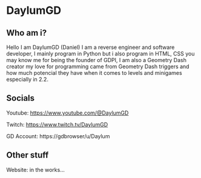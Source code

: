 DaylumGD
===========

Who am i?
----------
Hello I am DaylumGD (Daniel) I am a reverse engineer and software developer, I mainly program in Python but i also program in HTML, CSS you may know me for being the founder of GDPI, I am also a Geometry Dash
creator my love for programming came from Geometry Dash triggers and how much potencial they have when it comes to levels and minigames especially in 2.2.

Socials
--------
Youtube: https://www.youtube.com/@DaylumGD

Twitch: https://www.twitch.tv/DaylumGD

GD Account: https://gdbrowser/u/Daylum

Other stuff
--------
Website: in the works...
